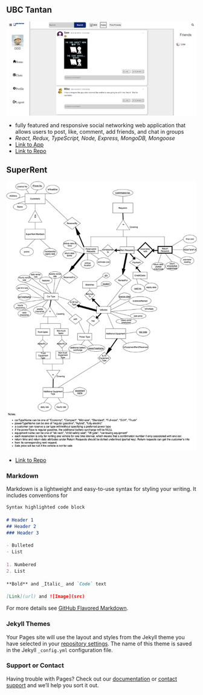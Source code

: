 ## UBC Tantan
![Tantan](./images/Tantan.png)

- fully featured and responsive social networking web application that allows users to post, like, comment, add friends, and chat in groups
- _React, Redux, TypeScript, Node, Express, MongoDB, Mongoose_
- [Link to App](https://ubctantan.duckdns.org)
- [Link to Repo](https://github.com/ZijiaZhang/CPSC436_Project)

## SuperRent
![ERDiagram](./images/SuperRentDiagram.png)

- [Link to Repo](https://github.com/shirleyyxw/SuperRent)

### Markdown

Markdown is a lightweight and easy-to-use syntax for styling your writing. It includes conventions for

```markdown
Syntax highlighted code block

# Header 1
## Header 2
### Header 3

- Bulleted
- List

1. Numbered
2. List

**Bold** and _Italic_ and `Code` text

[Link](url) and ![Image](src)
```

For more details see [GitHub Flavored Markdown](https://guides.github.com/features/mastering-markdown/).

### Jekyll Themes

Your Pages site will use the layout and styles from the Jekyll theme you have selected in your [repository settings](https://github.com/xddenise/Portfolio/settings). The name of this theme is saved in the Jekyll `_config.yml` configuration file.

### Support or Contact

Having trouble with Pages? Check out our [documentation](https://docs.github.com/categories/github-pages-basics/) or [contact support](https://github.com/contact) and we’ll help you sort it out.
